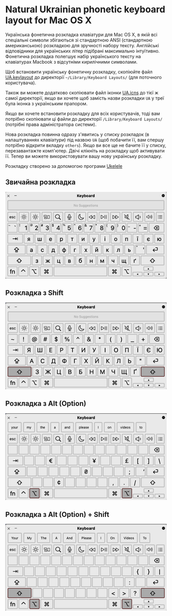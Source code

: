 # Natural Ukrainian phonetic keyboard layout for Mac OS X
Українська фонетична розкладка клавіатури для Mac OS X, в якій всі спеціальні символи збігаються зі стандартною ANSI (стандартною американською) розкладкою для зручності набору тексту. Англійські відповідники для українських літер підібрані максимально інтуїтивно. Фонетична розкладка полегшує набір українського тексту на клавіатурах Macbook з відсутніми кирилічними символами.

Щоб встановити українську фонетичну розкладку, скопіюйте файл [UA.keylayout](https://github.com/nagornyi/natural-ukr-phonetic-keyboard-mac/blob/main/UA.keylayout) до директорії `~/Library/Keyboard Layouts/` (для поточного користувача).

Також ви можете додатково скопіювати файл іконки [UA.icns](https://github.com/nagornyi/natural-ukr-phonetic-keyboard-mac/blob/main/UA.icns) до тієї ж самої директорії, якщо ви хочете щоб замість назви розкладки `UA` у треї була іконка з українським прапором.

Якщо ви хочете встановити розкладку для всіх користувачів, тоді вам потрібно скопіювати ці файли до директорії `/Library/Keyboard Layouts/` (потрібні права адміністратора системи).

Нова розкладка повинна одразу з'явитись у списку розкладок (в налаштуваннях клавіатури) під назвою `UA` (щоб побачити її, вам спершу потрібно відкрити вкладку `others`). Якщо ви все ще не бачите її у списку, перезавантажте комп'ютер. Двічі клікніть на розкладку щоб активувати її. Тепер ви можете використовувати вашу нову українську розкладку.

Розкладку створено за допомогою програми [Ukelele](http://scripts.sil.org/cms/scripts/page.php?site_id=nrsi&id=ukelele)

## Звичайна розкладка
![](https://github.com/nagornyi/natural-ukr-phonetic-keyboard-mac/raw/master/screenshots/ua-layout-normal.png)

## Розкладка з Shift
![](https://github.com/nagornyi/natural-ukr-phonetic-keyboard-mac/raw/master/screenshots/ua-layout-shift.png)

## Розкладка з Alt (Option)
![](https://github.com/nagornyi/natural-ukr-phonetic-keyboard-mac/raw/master/screenshots/ua-layout-alt.png)

## Розкладка з Alt (Option) + Shift
![](https://github.com/nagornyi/natural-ukr-phonetic-keyboard-mac/raw/master/screenshots/ua-layout-alt-shift.png)
